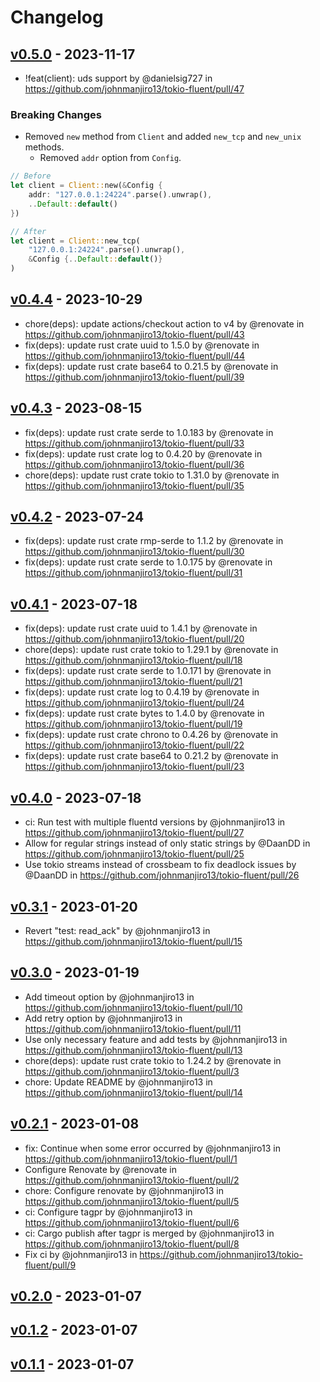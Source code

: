 # Changelog

## [v0.5.0](https://github.com/johnmanjiro13/tokio-fluent/compare/v0.4.4...v0.5.0) - 2023-11-17
- !feat(client): uds support by @danielsig727 in https://github.com/johnmanjiro13/tokio-fluent/pull/47
### Breaking Changes
- Removed `new` method from `Client` and added `new_tcp` and `new_unix` methods.
  - Removed `addr` option from `Config`.


```rust
// Before
let client = Client::new(&Config {
    addr: "127.0.0.1:24224".parse().unwrap(),
    ..Default::default()
})

// After
let client = Client::new_tcp(
    "127.0.0.1:24224".parse().unwrap(),
    &Config {..Default::default()}
)
```

## [v0.4.4](https://github.com/johnmanjiro13/tokio-fluent/compare/v0.4.3...v0.4.4) - 2023-10-29
- chore(deps): update actions/checkout action to v4 by @renovate in https://github.com/johnmanjiro13/tokio-fluent/pull/43
- fix(deps): update rust crate uuid to 1.5.0 by @renovate in https://github.com/johnmanjiro13/tokio-fluent/pull/44
- fix(deps): update rust crate base64 to 0.21.5 by @renovate in https://github.com/johnmanjiro13/tokio-fluent/pull/39

## [v0.4.3](https://github.com/johnmanjiro13/tokio-fluent/compare/v0.4.2...v0.4.3) - 2023-08-15
- fix(deps): update rust crate serde to 1.0.183 by @renovate in https://github.com/johnmanjiro13/tokio-fluent/pull/33
- fix(deps): update rust crate log to 0.4.20 by @renovate in https://github.com/johnmanjiro13/tokio-fluent/pull/36
- chore(deps): update rust crate tokio to 1.31.0 by @renovate in https://github.com/johnmanjiro13/tokio-fluent/pull/35

## [v0.4.2](https://github.com/johnmanjiro13/tokio-fluent/compare/v0.4.1...v0.4.2) - 2023-07-24
- fix(deps): update rust crate rmp-serde to 1.1.2 by @renovate in https://github.com/johnmanjiro13/tokio-fluent/pull/30
- fix(deps): update rust crate serde to 1.0.175 by @renovate in https://github.com/johnmanjiro13/tokio-fluent/pull/31

## [v0.4.1](https://github.com/johnmanjiro13/tokio-fluent/compare/v0.4.0...v0.4.1) - 2023-07-18
- fix(deps): update rust crate uuid to 1.4.1 by @renovate in https://github.com/johnmanjiro13/tokio-fluent/pull/20
- chore(deps): update rust crate tokio to 1.29.1 by @renovate in https://github.com/johnmanjiro13/tokio-fluent/pull/18
- fix(deps): update rust crate serde to 1.0.171 by @renovate in https://github.com/johnmanjiro13/tokio-fluent/pull/21
- fix(deps): update rust crate log to 0.4.19 by @renovate in https://github.com/johnmanjiro13/tokio-fluent/pull/24
- fix(deps): update rust crate bytes to 1.4.0 by @renovate in https://github.com/johnmanjiro13/tokio-fluent/pull/19
- fix(deps): update rust crate chrono to 0.4.26 by @renovate in https://github.com/johnmanjiro13/tokio-fluent/pull/22
- fix(deps): update rust crate base64 to 0.21.2 by @renovate in https://github.com/johnmanjiro13/tokio-fluent/pull/23

## [v0.4.0](https://github.com/johnmanjiro13/tokio-fluent/compare/v0.3.1...v0.4.0) - 2023-07-18
- ci: Run test with multiple fluentd versions by @johnmanjiro13 in https://github.com/johnmanjiro13/tokio-fluent/pull/27
- Allow for regular strings instead of only static strings by @DaanDD in https://github.com/johnmanjiro13/tokio-fluent/pull/25
- Use tokio streams instead of crossbeam to fix deadlock issues by @DaanDD in https://github.com/johnmanjiro13/tokio-fluent/pull/26

## [v0.3.1](https://github.com/johnmanjiro13/tokio-fluent/compare/v0.3.0...v0.3.1) - 2023-01-20
- Revert "test: read_ack" by @johnmanjiro13 in https://github.com/johnmanjiro13/tokio-fluent/pull/15

## [v0.3.0](https://github.com/johnmanjiro13/tokio-fluent/compare/v0.2.1...v0.3.0) - 2023-01-19
- Add timeout option by @johnmanjiro13 in https://github.com/johnmanjiro13/tokio-fluent/pull/10
- Add retry option by @johnmanjiro13 in https://github.com/johnmanjiro13/tokio-fluent/pull/11
- Use only necessary feature and add tests by @johnmanjiro13 in https://github.com/johnmanjiro13/tokio-fluent/pull/13
- chore(deps): update rust crate tokio to 1.24.2 by @renovate in https://github.com/johnmanjiro13/tokio-fluent/pull/3
- chore: Update README by @johnmanjiro13 in https://github.com/johnmanjiro13/tokio-fluent/pull/14

## [v0.2.1](https://github.com/johnmanjiro13/tokio-fluent/compare/v0.2.0...v0.2.1) - 2023-01-08
- fix: Continue when some error occurred by @johnmanjiro13 in https://github.com/johnmanjiro13/tokio-fluent/pull/1
- Configure Renovate by @renovate in https://github.com/johnmanjiro13/tokio-fluent/pull/2
- chore: Configure renovate by @johnmanjiro13 in https://github.com/johnmanjiro13/tokio-fluent/pull/5
- ci: Configure tagpr by @johnmanjiro13 in https://github.com/johnmanjiro13/tokio-fluent/pull/6
- ci: Cargo publish after tagpr is merged by @johnmanjiro13 in https://github.com/johnmanjiro13/tokio-fluent/pull/8
- Fix ci by @johnmanjiro13 in https://github.com/johnmanjiro13/tokio-fluent/pull/9

## [v0.2.0](https://github.com/johnmanjiro13/tokio-fluent/compare/v0.1.2...v0.2.0) - 2023-01-07

## [v0.1.2](https://github.com/johnmanjiro13/tokio-fluent/compare/v0.1.1...v0.1.2) - 2023-01-07

## [v0.1.1](https://github.com/johnmanjiro13/tokio-fluent/commits/v0.1.1) - 2023-01-07
